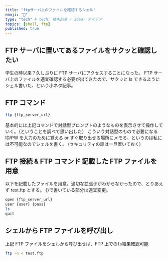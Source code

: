 ```yaml
---
title: "ftpサーバ上のファイルを確認するシェル"
emoji: "💬"
type: "tech" # tech: 技術記事 / idea: アイデア
topics: [shell, ftp]
published: true
---
```


## FTP サーバに置いてあるファイルをサクッと確認したい

学生の時以来？久しぶりに FTP サーバにアクセスすることになった。
FTP サーバ上のファイルを適宜確認する必要が出てきたので、サクッと ls できるようにシェル書いた、という小ネタ記事。

## FTP コマンド

```bash
ftp {ftp_server_url}
```

基本的には上記コマンドで対話型プロンプトのようなものを表示させて操作していく。（ということを調べて思い出した）
こういう対話型のもので必要になる ID/PW を入力のために覚える or すぐ取り出せる場所にメモる、というのは私には不可能なのでシェルを書く。
(セキュリティの話は一旦置いておく)

## FTP 接続 & FTP コマンド 記載した FTP ファイルを用意

以下を記載したファイルを用意。適切な拡張子がわからなかったので、とりあえず test.ftp とする。
{}で書いている部分は適宜変更。

```bash
open {ftp_server_url}
user {user} {pass}
ls
quit
```

## シェルから FTP ファイルを呼び出し

上記 FTP ファイルをシェルから呼び出せば、FTP 上での`ls`結果確認可能

```bash
ftp -n < test.ftp
```
